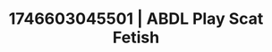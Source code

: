 ---
categories:
- Roleplay seduction
- Erotic AI content
- AI-generated
- Lip biting
- Wet skin
- ASMR
- Morning after
- Cosplay
image: /assets/images/1746603045501.jpg
layout: post
seo:
  description: Featured content with high-quality ABDL Play, Scat Fetish. HD images
    available.
  keywords: ABDL Play, Scat Fetish
  og_image: /assets/images/1746603045501.jpg
  schema_type: VisualArtwork
tags:
- ABDL Play
- Scat Fetish
- '#1746603045501'
title: 1746603045501 | ABDL Play Scat Fetish
---